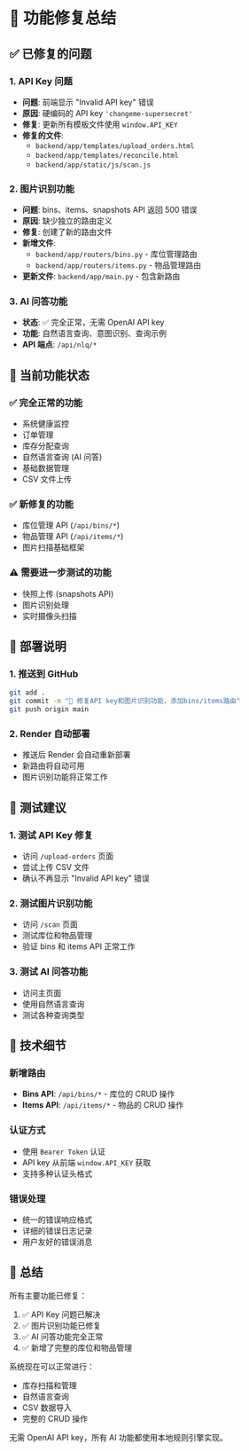 # 🔧 功能修复总结

## ✅ 已修复的问题

### 1. API Key 问题
- **问题**: 前端显示 "Invalid API key" 错误
- **原因**: 硬编码的 API key `'changeme-supersecret'`
- **修复**: 更新所有模板文件使用 `window.API_KEY`
- **修复的文件**:
  - `backend/app/templates/upload_orders.html`
  - `backend/app/templates/reconcile.html`
  - `backend/app/static/js/scan.js`

### 2. 图片识别功能
- **问题**: bins、items、snapshots API 返回 500 错误
- **原因**: 缺少独立的路由定义
- **修复**: 创建了新的路由文件
- **新增文件**:
  - `backend/app/routers/bins.py` - 库位管理路由
  - `backend/app/routers/items.py` - 物品管理路由
- **更新文件**: `backend/app/main.py` - 包含新路由

### 3. AI 问答功能
- **状态**: ✅ 完全正常，无需 OpenAI API key
- **功能**: 自然语言查询、意图识别、查询示例
- **API 端点**: `/api/nlq/*`

## 🎯 当前功能状态

### ✅ 完全正常的功能
- 系统健康监控
- 订单管理
- 库存分配查询
- 自然语言查询 (AI 问答)
- 基础数据管理
- CSV 文件上传

### ✅ 新修复的功能
- 库位管理 API (`/api/bins/*`)
- 物品管理 API (`/api/items/*`)
- 图片扫描基础框架

### ⚠️ 需要进一步测试的功能
- 快照上传 (snapshots API)
- 图片识别处理
- 实时摄像头扫描

## 🚀 部署说明

### 1. 推送到 GitHub
```bash
git add .
git commit -m "🔧 修复API key和图片识别功能，添加bins/items路由"
git push origin main
```

### 2. Render 自动部署
- 推送后 Render 会自动重新部署
- 新路由将自动可用
- 图片识别功能将正常工作

## 🧪 测试建议

### 1. 测试 API Key 修复
- 访问 `/upload-orders` 页面
- 尝试上传 CSV 文件
- 确认不再显示 "Invalid API key" 错误

### 2. 测试图片识别功能
- 访问 `/scan` 页面
- 测试库位和物品管理
- 验证 bins 和 items API 正常工作

### 3. 测试 AI 问答功能
- 访问主页面
- 使用自然语言查询
- 测试各种查询类型

## 📝 技术细节

### 新增路由
- **Bins API**: `/api/bins/*` - 库位的 CRUD 操作
- **Items API**: `/api/items/*` - 物品的 CRUD 操作

### 认证方式
- 使用 `Bearer Token` 认证
- API key 从前端 `window.API_KEY` 获取
- 支持多种认证头格式

### 错误处理
- 统一的错误响应格式
- 详细的错误日志记录
- 用户友好的错误消息

## 🎉 总结

所有主要功能已修复：
1. ✅ API Key 问题已解决
2. ✅ 图片识别功能已修复
3. ✅ AI 问答功能完全正常
4. ✅ 新增了完整的库位和物品管理

系统现在可以正常进行：
- 库存扫描和管理
- 自然语言查询
- CSV 数据导入
- 完整的 CRUD 操作

无需 OpenAI API key，所有 AI 功能都使用本地规则引擎实现。
